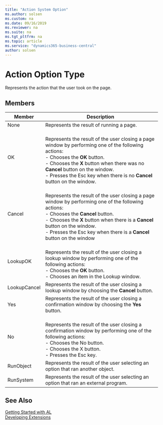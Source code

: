 ```yaml
---
title: "Action System Option"
ms.author: solsen
ms.custom: na
ms.date: 09/16/2019
ms.reviewer: na
ms.suite: na
ms.tgt_pltfrm: na
ms.topic: article
ms.service: "dynamics365-business-central"
author: solsen
---
```

[//]: # (START>DO_NOT_EDIT)
[//]: # (IMPORTANT:Do not edit any of the content between here and the END>DO_NOT_EDIT.)
[//]: # (Any modifications should be made in the .xml files in the ModernDev repo.)
# Action Option Type
Represents the action that the user took on the page.

## Members
|  Member  |  Description  |
|----------------|---------------|
|None|Represents the result of running a page.|
|OK|<br/>      Represents the result of the user closing a page window by performing one of the following actions:<br/>      - Chooses the **OK** button.<br/>      - Chooses the **X** button when there was no **Cancel** button on the window.<br/>      - Presses the Esc key when there is no **Cancel** button on the window.<br/>    |
|Cancel|<br/>      Represents the result of the user closing a page window by performing one of the following actions:<br/>      - Chooses the **Cancel** button.<br/>      - Chooses the **X** button when there is a **Cancel** button on the window.<br/>      - Presses the Esc key when there is a **Cancel** button on the window<br/>    |
|LookupOK|<br/>      Represents the result of the user closing a lookup window by performing one of the following actions:<br/>      - Chooses the **OK** button.<br/>      - Chooses an item in the Lookup window.<br/>    |
|LookupCancel|Represents the result of the user closing a lookup window by choosing the **Cancel** button.|
|Yes|Represents the result of the user closing a confirmation window by choosing the **Yes** button.|
|No|<br/>      Represents the result of the user closing a confirmation window by performing one of the following actions:<br/>      - Chooses the No button.<br/>      - Chooses the X button.<br/>      - Presses the Esc key.<br/>    |
|RunObject|Represents the result of the user selecting an option that ran another object.|
|RunSystem|Represents the result of the user selecting an option that ran an external program.|

[//]: # (IMPORTANT: END>DO_NOT_EDIT)

## See Also  
[Getting Started with AL](../../devenv-get-started.md)  
[Developing Extensions](../../devenv-dev-overview.md)  